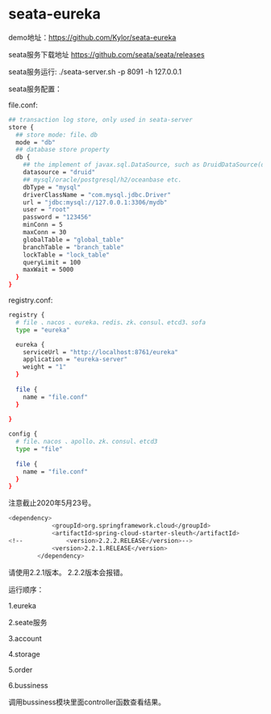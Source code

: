 # seata-eureka

demo地址：https://github.com/Kylor/seata-eureka

seata服务下载地址 https://github.com/seata/seata/releases

seata服务运行: ./seata-server.sh -p 8091 -h 127.0.0.1

seata服务配置：

file.conf:
```Bash
## transaction log store, only used in seata-server
store {
  ## store mode: file、db
  mode = "db"
  ## database store property
  db {
    ## the implement of javax.sql.DataSource, such as DruidDataSource(druid)/BasicDataSource(dbcp) etc.
    datasource = "druid"
    ## mysql/oracle/postgresql/h2/oceanbase etc.
    dbType = "mysql"
    driverClassName = "com.mysql.jdbc.Driver"
    url = "jdbc:mysql://127.0.0.1:3306/mydb"
    user = "root"
    password = "123456"
    minConn = 5
    maxConn = 30
    globalTable = "global_table"
    branchTable = "branch_table"
    lockTable = "lock_table"
    queryLimit = 100
    maxWait = 5000
  }
}
```

registry.conf:
```Bash
registry {
  # file 、nacos 、eureka、redis、zk、consul、etcd3、sofa
  type = "eureka"

  eureka {
    serviceUrl = "http://localhost:8761/eureka"
    application = "eureka-server"
    weight = "1"
  }
  
  file {
    name = "file.conf"
  }
  
}

config {
  # file、nacos 、apollo、zk、consul、etcd3
  type = "file"
  
  file {
    name = "file.conf"
  }
}
```
注意截止2020年5月23号。
```Bash
<dependency>
            <groupId>org.springframework.cloud</groupId>
            <artifactId>spring-cloud-starter-sleuth</artifactId>
<!--            <version>2.2.2.RELEASE</version>-->
            <version>2.2.1.RELEASE</version>
        </dependency>
```
 请使用2.2.1版本。 2.2.2版本会报错。

运行顺序：

1.eureka

2.seate服务

3.account

4.storage

5.order

6.bussiness

调用bussiness模块里面controller函数查看结果。

